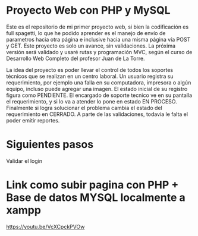 # Proyecto Web con PHP y MySQL
Este es el repositorio de mi primer proyecto web, si bien la codificación es full spagetti, lo que he podido aprender es el manejo de envío de parametros hacia otra página e inclusive hacia una misma página vía POST y GET.
Este proyecto es solo un avance, sin validaciones. La próxima versión será validado y usaré rutas y programación MVC, según el curso de Desarrollo Web Completo del profesor Juan de La Torre.

La idea del proyecto es poder llevar el control de todos los soportes técnicos que se realizan en un centro laboral.
Un usuario registra su requerimiento, por ejemplo una falla en su computadora, impresora o algún equipo, incluso puede agregar una imagen. El estado inicial de su registro figura como PENDIENTE.
El encargado de soporte tecnico ve en su pantalla el requerimiento, y si lo va a atender lo pone en estado EN PROCESO.
Finalmente si logra solucionar el problema cambia el estado del requerimiento en CERRADO.
A parte de las validaciones, todavía le falta el poder emitir reportes.
# Siguientes pasos
Validar el login

# Link como subir pagina con PHP + Base de datos MYSQL localmente a xampp

https://youtu.be/VcXCpckPVOw
